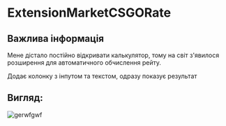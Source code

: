 # ExtensionMarketCSGORate

## Важлива інформація
Мене дістало постійно відкривати калькулятор, тому на світ з'явилося розширення для автоматичного обчислення рейту.

Додає колонку з інпутом та текстом, одразу показує результат

## Вигляд:
![gerwfgwf](https://github.com/hewwodarkness/ExtensionMarketCSGORate/assets/66019326/17ef9501-3ab0-4ec8-990a-161ee571fa88)
